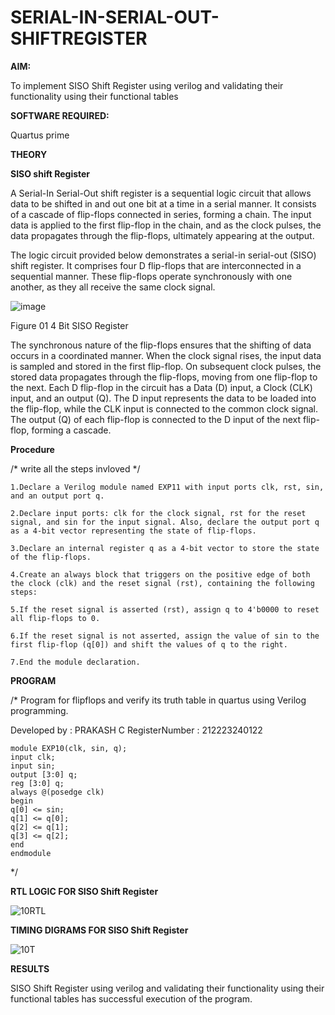 # SERIAL-IN-SERIAL-OUT-SHIFTREGISTER

**AIM:**

To implement  SISO Shift Register using verilog and validating their functionality using their functional tables

**SOFTWARE REQUIRED:**

Quartus prime

**THEORY**

**SISO shift Register**

A Serial-In Serial-Out shift register is a sequential logic circuit that allows data to be shifted in and out one bit at a time in a serial manner. It consists of a cascade of flip-flops connected in series, forming a chain. The input data is applied to the first flip-flop in the chain, and as the clock pulses, the data propagates through the flip-flops, ultimately appearing at the output.

The logic circuit provided below demonstrates a serial-in serial-out (SISO) shift register. It comprises four D flip-flops that are interconnected in a sequential manner. These flip-flops operate synchronously with one another, as they all receive the same clock signal.

![image](https://github.com/naavaneetha/SERIAL-IN-SERIAL-OUT-SHIFTREGISTER/assets/154305477/e81c4072-37f9-46c6-8145-566764b74c3a)

Figure 01 4 Bit SISO Register

The synchronous nature of the flip-flops ensures that the shifting of data occurs in a coordinated manner. When the clock signal rises, the input data is sampled and stored in the first flip-flop. On subsequent clock pulses, the stored data propagates through the flip-flops, moving from one flip-flop to the next.
Each D flip-flop in the circuit has a Data (D) input, a Clock (CLK) input, and an output (Q). The D input represents the data to be loaded into the flip-flop, while the CLK input is connected to the common clock signal. The output (Q) of each flip-flop is connected to the D input of the next flip-flop, forming a cascade.

**Procedure**

/* write all the steps invloved */
```
1.Declare a Verilog module named EXP11 with input ports clk, rst, sin, and an output port q.

2.Declare input ports: clk for the clock signal, rst for the reset signal, and sin for the input signal. Also, declare the output port q as a 4-bit vector representing the state of flip-flops.

3.Declare an internal register q as a 4-bit vector to store the state of the flip-flops.

4.Create an always block that triggers on the positive edge of both the clock (clk) and the reset signal (rst), containing the following steps:

5.If the reset signal is asserted (rst), assign q to 4'b0000 to reset all flip-flops to 0.

6.If the reset signal is not asserted, assign the value of sin to the first flip-flop (q[0]) and shift the values of q to the right.

7.End the module declaration.
```

**PROGRAM**

/* Program for flipflops and verify its truth table in quartus using Verilog programming.

Developed by : PRAKASH C
RegisterNumber : 212223240122
```
module EXP10(clk, sin, q);
input clk;
input sin;
output [3:0] q;
reg [3:0] q;
always @(posedge clk)
begin
q[0] <= sin;
q[1] <= q[0];
q[2] <= q[1];
q[3] <= q[2];
end
endmodule
```
*/

**RTL LOGIC FOR SISO Shift Register**

![10RTL](https://github.com/Prakash-Chandran/SERIAL-IN-SERIAL-OUT-SHIFTREGISTER/assets/147120899/4a5f2d0d-b743-475d-a38c-eeea9a82a30e)


**TIMING DIGRAMS FOR SISO Shift Register**

![10T](https://github.com/Prakash-Chandran/SERIAL-IN-SERIAL-OUT-SHIFTREGISTER/assets/147120899/67e9d6bb-a93b-48e9-8993-fff86883b28a)


**RESULTS**

SISO Shift Register using verilog and validating their functionality using their functional tables has successful execution of the program.
